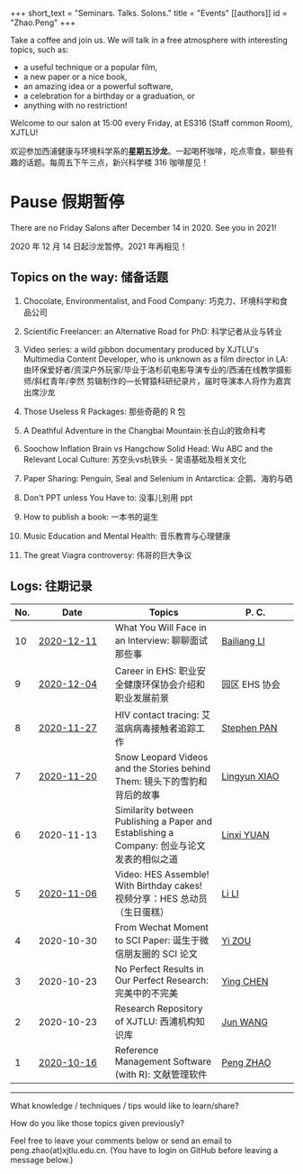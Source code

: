 +++
short_text = "Seminars. Talks. Solons."
title = "Events"
[[authors]]
    id = "Zhao.Peng"
+++


Take a coffee and join us. We will talk in a free atmosphere with interesting topics, such as: 

- a useful technique or a popular film, 
- a new paper or a nice book, 
- an amazing idea or a powerful software,
- a celebration for a birthday or a graduation, or
- anything with no restriction!

Welcome to our salon at 15:00 every Friday, at ES316 (Staff common Room), XJTLU!

欢迎参加西浦健康与环境科学系的**星期五沙龙**。一起喝杯咖啡，吃点零食，聊些有趣的话题。每周五下午三点，新兴科学楼 316 咖啡屋见！

# Pause 假期暂停

There are no Friday Salons after  December 14 in 2020. See you in 2021!

2020 年 12 月 14 日起沙龙暂停。2021 年再相见！

## Topics on the way: 储备话题 

1. Chocolate, Environmentalist, and Food Company: 巧克力、环境科学和食品公司

4. Scientific Freelancer: an Alternative Road for PhD: 科学记者从业与转业
5. Video series: a wild gibbon documentary produced by XJTLU's Multimedia Content Developer, who is unknown as a film director in LA: 由环保爱好者/资深户外玩家/毕业于洛杉矶电影导演专业的/西浦在线教学摄影师/斜杠青年/李然 剪辑制作的—长臂猿科研纪录片，届时导演本人将作为嘉宾出席沙龙
6. Those Useless R Packages: 那些奇葩的 R 包
7. A Deathful Adventure in the Changbai Mountain:长白山的致命科考
8. Soochow Inflation Brain vs Hangchow Solid Head: Wu ABC and the Relevant Local Culture: 苏空头vs杭铁头 - 吴语基础及相关文化
9. Paper Sharing: Penguin, Seal and Selenium in Antarctica: 企鹅、海豹与硒
10. Don't  PPT unless You Have to: 没事儿别用 ppt
11. How to publish a book: 一本书的诞生
13. Music Education and Mental Health: 音乐教育与心理健康
13.  The great Viagra controversy: 伟哥的巨大争议

## Logs: 往期记录

| No. | <div style="width:120px">Date</div> | Topics | <div style="width:120px">P. C.</div> |
| --- | ----------------------------------- | ------ | ------------------------------------ |
| 10 | [2020-12-11](https://pzhao.org/img/friday-salon/hes-fs-20201211.jpg) | What You Will Face in an Interview: 聊聊面试那些事 | [Bailiang LI][li_bailiang] |
| 9 | [2020-12-04](https://pzhao.org/img/friday-salon/hes-fs-20201204.jpg) | Career in EHS: 职业安全健康环保协会介绍和职业发展前景 | 园区 EHS 协会 |
| 8 | [2020-11-27](https://pzhao.org/img/friday-salon/hes-fs-20201127.jpg) | HIV contact tracing: 艾滋病病毒接触者追踪工作 | [Stephen PAN][pan_stephen] |
| 7 | [2020-11-20](https://pzhao.org/img/friday-salon/hes-fs-20201120.jpg) | Snow Leopard Videos and the Stories behind Them: 镜头下的雪豹和背后的故事 | [Lingyun XIAO][xiao_lingyun] |
| 6 | 2020-11-13 | Similarity between Publishing a Paper and Establishing a Company: 创业与论文发表的相似之道 | [Linxi YUAN][yuan_linxi] |
| 5 | [2020-11-06](https://pzhao.org/img/friday-salon/hes-fs-20201106.jpg) | Video: HES Assemble! With Birthday cakes! 视频分享：HES 总动员（生日蛋糕） | [Li LI][li_li]          |
| 4 | 2020-10-30 | From Wechat Moment to SCI Paper: 诞生于微信朋友圈的 SCI 论文 | [Yi ZOU][zou_yi]                     |
| 3 | 2020-10-23 | No Perfect Results in Our Perfect Research: 完美中的不完美   | [Ying CHEN][chen_ying]               |
| 2 | 2020-10-23 | Research Repository of XJTLU: 西浦机构知识库                 | [Jun WANG][library]                  |
| 1 | [2020-10-16](https://pzhao.org/img/friday-salon/hes-fs-20201016.jpg) | Reference Management Software (with R): 文献管理软件         | [Peng ZHAO][zhao_peng]               |

[chen_ying]: https://www.xjtlu.edu.cn/zh/departments/academic-departments/health-and-environmental-sciences/staff/ying-chen01
[li_bailiang]: https://www.xjtlu.edu.cn/zh/departments/academic-departments/health-and-environmental-sciences/staff/bailiang-li
[li_li]: https://www.xjtlu.edu.cn/zh/departments/academic-departments/health-and-environmental-sciences/staff/li-li
[library]: https://lib.xjtlu.edu.cn/About/Divisions_%26_Staff_Directory
[pan_stephen]:  https://www.xjtlu.edu.cn/zh/departments/academic-departments/health-and-environmental-sciences/staff/stephen-pan
[xiao_lingyun]: https://www.xjtlu.edu.cn/zh/departments/academic-departments/health-and-environmental-sciences/staff/lingyun-xiao
[yuan_linxi]: https://www.xjtlu.edu.cn/zh/departments/academic-departments/health-and-environmental-sciences/staff/linxi-yuan
[zhao_peng]: https://pzhao.org
[zou_yi]: https://www.xjtlu.edu.cn/zh/departments/academic-departments/health-and-environmental-sciences/staff/yi-zou

---

What knowledge / techniques / tips would like to learn/share?

How do you like those topics given previously?

Feel free to leave your comments below or send an email to peng.zhao(at)xjtlu.edu.cn. (You have to login on GitHub before leaving a message below.)
